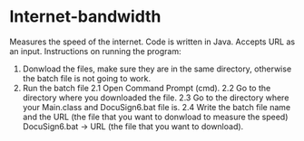 # Internet-bandwidth
Measures the speed of the internet. Code is written in Java. Accepts URL as an input. 
Instructions on running the program:
1. Donwload the files, make sure they are in the same directory, otherwise the batch file is not going to work.
2. Run the batch file
  2.1 Open Command Prompt (cmd).
  2.2 Go to the directory where you downloaded the file.
  2.3 Go to the directory where your Main.class and DocuSign6.bat file is.
  2.4 Write the batch file name and the URL (the file that you want to donwload to measure the speed)
        DocuSign6.bat -> URL (the file that you want to download).
